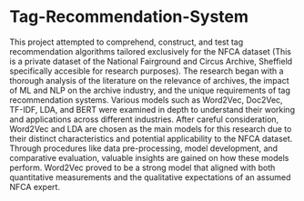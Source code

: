 # Tag-Recommendation-System

This project attempted to comprehend, construct, and test tag recommendation algorithms tailored exclusively for the NFCA dataset (This is a private dataset of the National Fairground and Circus Archive, Sheffield specifically accesible for research purposes). The research began with a thorough analysis of the literature on the relevance of archives, the impact of ML and NLP on the archive industry, and the unique requirements of tag recommendation systems. Various models such as Word2Vec, Doc2Vec, TF-IDF, LDA, and BERT were examined in depth to understand their working and applications across different industries. After careful consideration, Word2Vec and LDA are chosen as the main models for this research due to their distinct characteristics and potential applicability to the NFCA dataset. Through procedures like data pre-processing, model development, and comparative evaluation, valuable insights are gained on how these models perform. Word2Vec proved to be a strong model that aligned with both quantitative measurements and the qualitative expectations of an assumed NFCA expert.
